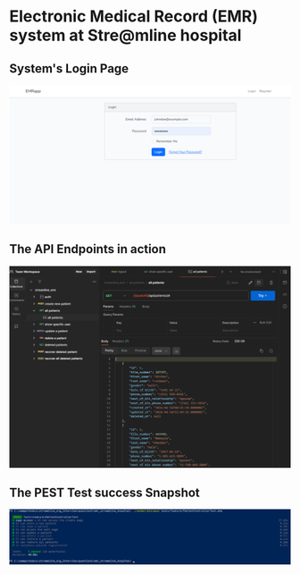 # Electronic Medical Record (EMR) system at Stre@mline hospital

## System's Login Page

![alt loginPageIMG](https://github.com/HelloMukama/streamline_org_interview/blob/main/question2/emr_streamline_hospital/emr_login_page.png)

## The API Endpoints in action

![alt apiEndpointsInPostman](https://github.com/HelloMukama/streamline_org_interview/blob/main/question2/emr_streamline_hospital/emr_api_screenshot_in_postman.png)

## The PEST Test success Snapshot

![alt pestTestSuccessSnapshot](https://github.com/HelloMukama/streamline_org_interview/blob/main/question2/emr_streamline_hospital/emr_pest_test_snapshot.png)
